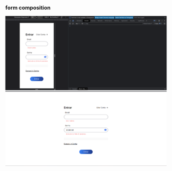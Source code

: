 ### form composition


<div align="center">
    <img src="./public/pro1.png"/>
</div>

<div align="center">
    <img src="./public/pro2.png"/>
</div>